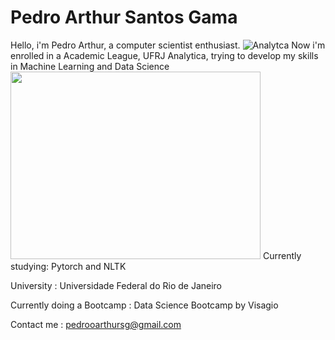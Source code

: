# Pedro Arthur Santos Gama

Hello, i'm Pedro Arthur, a computer scientist enthusiast.
![Analytca](https://avatars.githubusercontent.com/u/64556218?s=280&v=4)
Now i'm enrolled in a Academic League, UFRJ Analytica, trying to develop my skills in Machine Learning and Data Science 
<img src="https://avatars.githubusercontent.com/u/64556218?s=280&v=4" width="400" height="300">
Currently studying: Pytorch and NLTK

University : Universidade Federal do Rio de Janeiro

Currently doing a Bootcamp : Data Science Bootcamp by Visagio

Contact me : pedrooarthursg@gmail.com
